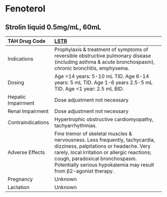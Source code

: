 # Fenoterol

## Strolin liquid 0.5mg/mL, 60mL

| TAH Drug Code      | [**LSTR**](https://www.tahsda.org.tw/drugs/hissearch.php?drug_code=LSTR)                                                                                                                                                                                                    |
|:-------------------|:----------------------------------------------------------------------------------------------------------------------------------------------------------------------------------------------------------------------------------------------------------------------------|
| Indications        | Prophylaxis & treatment of symptoms of reversible obstructive pulmonary disease (including asthma & acute bronchospasm), chronic bronchitis, emphysema.                                                                                                                     |
| Dosing             | Age >14 years: 5-10 mL TID. Age 6-14 years: 5 mL TID. Age 1-6 years 2.5-5 mL TID. Age <1 year: 2.5 mL BID.                                                                                                                                                                  |
| Hepatic Impairment | Dose adjustment not necessary                                                                                                                                                                                                                                               |
| Renal Impairment   | Dose adjustment not necessary                                                                                                                                                                                                                                               |
| Contraindications  | Hypertrophic obstructive cardiomyopathy, tachyarrhythmias.                                                                                                                                                                                                                  |
| Adverse Effects    | Fine tremor of skeletal muscles & nervousness. Less frequently, tachycardia, dizziness, palpitations or headache. Very rarely, local irritation or allergic reactions; cough, paradoxical bronchospasm. Potentially serious hypokalemia may result from β2-agonist therapy. |
| Pregnancy          | Unknown                                                                                                                                                                                                                                                                     |
| Lactation          | Unknown                                                                                                                                                                                                                                                                     |

